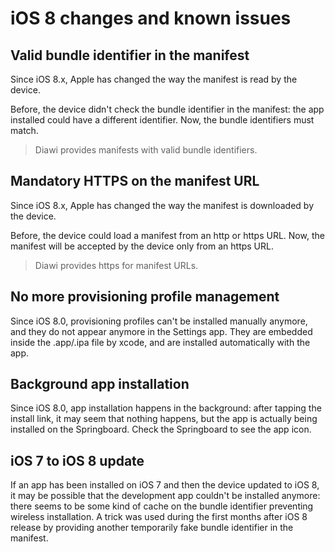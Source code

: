 # iOS 8 changes and known issues

## Valid bundle identifier in the manifest

Since iOS 8.x, Apple has changed the way the manifest is read by the device.

Before, the device didn't check the bundle identifier in the manifest: the app installed could have a different identifier.
Now, the bundle identifiers must match.

> Diawi provides manifests with valid bundle identifiers.

## Mandatory HTTPS on the manifest URL

Since iOS 8.x, Apple has changed the way the manifest is downloaded by the device.

Before, the device could load a manifest from an http or https URL.
Now, the manifest will be accepted by the device only from an https URL.

> Diawi provides https for manifest URLs.

## No more provisioning profile management

Since iOS 8.0, provisioning profiles can't be installed manually anymore, and they do not appear anymore in the Settings app. 
They are embedded inside the .app/.ipa file by xcode, and are installed automatically with the app.

## Background app installation

Since iOS 8.0, app installation happens in the background: after tapping the install link, it may seem that nothing happens, but the app is actually being installed on the Springboard. Check the Springboard to see the app icon.

## iOS 7 to iOS 8 update

If an app has been installed on iOS 7 and then the device updated to iOS 8, it may be possible that the development app couldn't be installed anymore: there seems to be some kind of cache on the bundle identifier preventing wireless installation.
A trick was used during the first months after iOS 8 release by providing another temporarily fake bundle identifier in the manifest.
